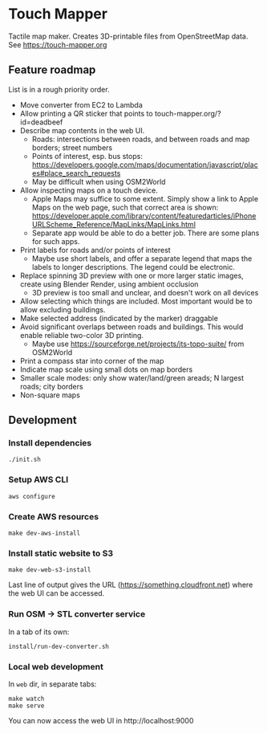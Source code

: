 # Touch Mapper

Tactile map maker. Creates 3D-printable files from OpenStreetMap data. See https://touch-mapper.org

## Feature roadmap

List is in a rough priority order.

- Move converter from EC2 to Lambda
- Allow printing a QR sticker that points to touch-mapper.org/?id=deadbeef
- Describe map contents in the web UI.
  - Roads: intersections between roads, and between roads and map borders; street numbers
  - Points of interest, esp. bus stops: https://developers.google.com/maps/documentation/javascript/places#place_search_requests
  - May be difficult when using OSM2World
- Allow inspecting maps on a touch device.
  - Apple Maps may suffice to some extent. Simply show a link to Apple Maps on the web page, such that correct area is shown: https://developer.apple.com/library/content/featuredarticles/iPhoneURLScheme_Reference/MapLinks/MapLinks.html
  - Separate app would be able to do a better job. There are some plans for such apps.
- Print labels for roads and/or points of interest
  - Maybe use short labels, and offer a separate legend that maps the labels to longer descriptions. The legend could be electronic.
- Replace spinning 3D preview with one or more larger static images, create using Blender Render, using ambient occlusion
  - 3D preview is too small and unclear, and doesn't work on all devices
- Allow selecting which things are included. Most important would be to allow excluding buildings.
- Make selected address (indicated by the marker) draggable
- Avoid significant overlaps between roads and buildings. This would enable reliable two-color 3D printing.
  - Maybe use https://sourceforge.net/projects/jts-topo-suite/ from OSM2World
- Print a compass star into corner of the map
- Indicate map scale using small dots on map borders
- Smaller scale modes: only show water/land/green areads; N largest roads; city borders
- Non-square maps

## Development

### Install dependencies

    ./init.sh

### Setup AWS CLI

    aws configure

### Create AWS resources

    make dev-aws-install

### Install static website to S3

    make dev-web-s3-install

Last line of output gives the URL (https://something.cloudfront.net) where
the web UI can be accessed.

### Run OSM -> STL converter service

In a tab of its own:

    install/run-dev-converter.sh

### Local web development

In `web` dir, in separate tabs:

    make watch
    make serve

You can now access the web UI in http://localhost:9000

